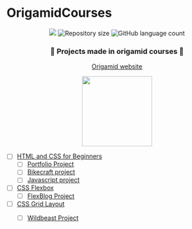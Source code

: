 # OrigamidCourses

<p align="center">
	<img src="https://img.shields.io/github/last-commit/m-carecho/OrigamidCourses?color=682998">
	<img alt="Repository size" src="https://img.shields.io/github/repo-size/m-carecho/OrigamidCourses?color=682998">
	<img alt="GitHub language count" src="https://img.shields.io/github/languages/count/m-carecho/OrigamidCourses?color=682998">
</p>

<h3 align="center">🐺 Projects made in origamid courses 🐺</h3>
<p align="center">
	<a href="https://www.origamid.com/">
		Origamid website 
	</a>
</p>

<div align="center">
	<img height="160px" src="https://user-images.githubusercontent.com/98053054/151735995-72fd203d-3849-4f6c-a50f-985e2bf12d30.png" />
</div>


- [ ] [HTML and CSS for Beginners]()
	- [ ] [Portfolio Project]()
	- [ ] [Bikecraft project]()
	- [ ] [Javascript project]()

- [ ] [CSS Flexbox]()
	- [ ] [FlexBlog Project]()

- [ ] [CSS Grid Layout]()
	- [ ] [Wildbeast Project]()

